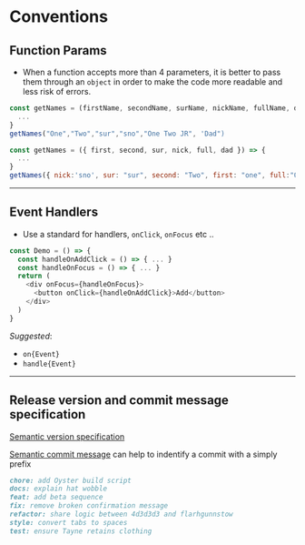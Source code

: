 # Conventions

## Function Params
- When a function accepts more than 4 parameters, it is better to pass them through an `object` in order to make the code more readable and less risk of errors.

```javascript
const getNames = (firstName, secondName, surName, nickName, fullName, dadName) => {
  ...
}
getNames("One","Two","sur","sno","One Two JR", 'Dad")
```

```javascript
const getNames = ({ first, second, sur, nick, full, dad }) => { 
  ...
}
getNames({ nick:'sno', sur: "sur", second: "Two", first: "one", full:"One Two JR", dad: "Dad" })
```

---

## Event Handlers
- Use a standard for handlers, `onClick`, `onFocus` etc ..

```javascript
const Demo = () => {
  const handleOnAddClick = () => { ... }
  const handleOnFocus = () => { ... }
  return (
    <div onFocus={handleOnFocus}>
      <button onClick={handleOnAddClick}>Add</button>
    </div>
  )
}
```

*Suggested*:
- `on{Event}`
- `handle{Event}`

---

## Release version and commit message specification
[Semantic version specification](https://semver.org/)


[Semantic commit message](https://seesparkbox.com/foundry/semantic_commit_messages) can help to indentify a commit with a simply prefix

```markdown
chore: add Oyster build script
docs: explain hat wobble
feat: add beta sequence
fix: remove broken confirmation message
refactor: share logic between 4d3d3d3 and flarhgunnstow
style: convert tabs to spaces
test: ensure Tayne retains clothing
```
